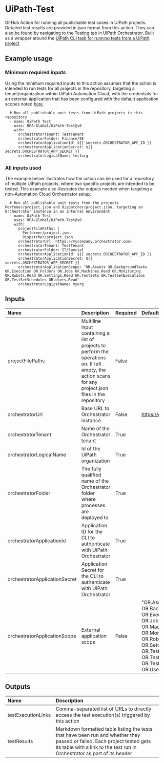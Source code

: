 # UiPath-Test
GitHub Action for running all publishable test cases in UiPath projects. Detailed test results are provided in json format from this action. They can also be found by navigating to the Testing tab in UiPath Orchestrator. Built as a wrapper around the [UiPath CLI task for running tests from a UiPath project](https://docs.uipath.com/test-suite/automation-suite/2023.10/user-guide/testing-a-packagerunning-a-test-set)

## Example usage

### Minimum required inputs

Using the minimum required inputs to this action assumes that the action is intended to run tests for all projects in the repository, targeting a tenant/organization within UiPath Automation Cloud, with the credentials for an external application that has been configured with the default application scopes noted [here](https://docs.uipath.com/test-suite/automation-suite/2023.10/user-guide/testing-a-packagerunning-a-test-set).

      # Run all publishable unit tests from UiPath projects in this repository
      - name: UiPath Test
        uses: RPA-Global/UiPath-Test@v0
        with:
          orchestratorTenant: TestTenant
          orchestratorFolder: Finance/SE
          orchestratorApplicationId: ${{ secrets.ORCHESTRATOR_APP_ID }}
          orchestratorApplicationSecret: ${{ secrets.ORCHESTRATOR_APP_SECRET }}
          orchestratorLogicalName: testorg

### All inputs used

The example below illustrates how the action can be used for a repository of multiple UiPath projects, where two specific projects are intended to be tested. This example also illustrates the outputs needed when targeting a non-Automation Cloud Orchestrator setup.

      # Run all publishable unit tests from the projects Perfomer/project.json and Dispatcher/project.json, targeting an Orchestrator instance in an internal environment 
      - name: UiPath Test
        uses: RPA-Global/UiPath-Test@v0
        with:
          projectFilePaths: |
            Performer/project.json
            Dispatcher/project.json
          orchestratorUrl: https://mycompany.orchestrator.com/
          orchestratorTenant: TestTenant
          orchestratorFolder: IT/Special
          orchestratorApplicationId: ${{ secrets.ORCHESTRATOR_APP_ID }}
          orchestratorApplicationSecret: ${{ secrets.ORCHESTRATOR_APP_SECRET }}
          orchestratorApplicationScope: "OR.Assets OR.BackgroundTasks OR.Execution OR.Folders OR.Jobs OR.Machines.Read OR.Monitoring OR.Robots.Read OR.Settings.Read OR.TestSets OR.TestSetExecutions OR.TestSetSchedules OR.Users.Read"
          orchestratorLogicalName: myorg

## Inputs

|Name|Description|Required|Default value|Example value|
|:--|:--|:--|:--|:--|
|projectFilePaths|Multiline input containing a list of projects to perform the operations on. If left empty, the action scans for any project.json files in the repository|False||TheProject/project.json|
|orchestratorUrl|Base URL to Orchestrator instance|False|https://cloud.uipath.com/|https://mycompany.orchestrator.com/|
|orchestratorTenant|Name of the Orchestrator tenant|True||TestTenant|
|orchestratorLogicalName|Id of the UiPath organization|True||testorg|
|orchestratorFolder|The fully qualified name of the Orchestrator folder where processes are deployed to|True||Finance/SE|
|orchestratorApplicationId|Application ID for the CLI to authenticate with UiPath Orchestrator|True||${{ secrets.ORCHESTRATOR_APP_ID }}|
|orchestratorApplicationSecret|Application Secret for the CLI to authenticate with UiPath Orchestrator|True||${{ secrets.ORCHESTRATOR_APP_SECRET }}|
|orchestratorApplicationScope|External application scope|False|"OR.Assets OR.BackgroundTasks OR.Execution OR.Folders OR.Jobs OR.Machines.Read OR.Monitoring OR.Robots.Read OR.Settings.Read OR.TestSets OR.TestSetExecutions OR.TestSetSchedules OR.Users.Read"||

## Outputs

|Name|Description|
|:--|:--|
|testExecutionLinks|Comma-separated list of URLs to directly access the test execution(s) triggered by this action|
|testResults|Markdown formatted table listing the tests that have been run and whether they passed or failed. Each project tested gets its table with a link to the test run in Orchestrator as part of its header|
